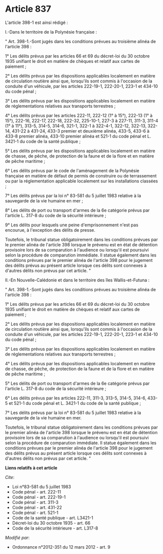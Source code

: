 # Article 837

L'article 398-1 est ainsi rédigé : 

I.-Dans le territoire de la Polynésie française : 

" Art. 398-1.-Sont jugés dans les conditions prévues au troisième alinéa de l'article 398 : 

1° Les délits prévus par les articles 66 et 69 du décret-loi du 30 octobre 1935 unifiant le droit en matière de chèques et
relatif aux cartes de paiement ; 

2° Les délits prévus par les dispositions applicables localement en matière de circulation routière ainsi que, lorsqu'ils
sont commis à l'occasion de la conduite d'un véhicule, par les articles 222-19-1, 222-20-1, 223-1 et 434-10 du code pénal ; 

3° Les délits prévus par les dispositions applicables localement en matière de réglementations relatives aux transports
terrestres ; 

4° Les délits prévus par les articles 222-11, 222-12 (1° à 15°), 222-13 (1° à 15°), 222-16, 222-17, 222-18, 222-32, 225-10-1,
227-3 à 227-11, 311-3, 311-4 (1° à 11°), 313-5, 314-5, 314-6, 321-1, 322-1 à 322-4-1, 322-12, 322-13, 322-14, 431-22 à
431-24, 433-3 premier et deuxième alinéa, 433-5, 433-6 à 433-8 premier alinéa, 433-10 premier alinéa et 521-1 du code pénal
et L. 3421-1 du code de la santé publique ; 

5° Les délits prévus par les dispositions applicables localement en matière de chasse, de pêche, de protection de la faune et
de la flore et en matière de pêche maritime ; 

6° Les délits prévus par le code de l'aménagement de la Polynésie française en matière de défaut de permis de construire ou
de terrassement ou par la réglementation applicable localement sur les installations classées ; 

7° Les délits prévus par la loi n° 83-581 du 5 juillet 1983 relative à la sauvegarde de la vie humaine en mer ; 

8° Les délits de port ou transport d'armes de la 6e catégorie prévus par l'article L. 317-8 du code de la sécurité
intérieure ;

9° Les délits pour lesquels une peine d'emprisonnement n'est pas encourue, à l'exception des délits de presse. 

Toutefois, le tribunal statue obligatoirement dans les conditions prévues par le premier alinéa de l'article 398 lorsque le
prévenu est en état de détention provisoire lors de sa comparution à l'audience ou lorsqu'il est poursuivi selon la procédure
de comparution immédiate. Il statue également dans les conditions prévues par le premier alinéa de l'article 398 pour le
jugement des délits prévus au présent article lorsque ces délits sont connexes à d'autres délits non prévus par cet article.
" 

II.-En Nouvelle-Calédonie et dans le territoire des îles Wallis-et-Futuna : 

" Art. 398-1.-Sont jugés dans les conditions prévues au troisième alinéa de l'article 398 : 

1° Les délits prévus par les articles 66 et 69 du décret-loi du 30 octobre 1935 unifiant le droit en matière de chèques et
relatif aux cartes de paiement ; 

2° Les délits prévus par les dispositions applicables localement en matière de circulation routière ainsi que, lorsqu'ils
sont commis à l'occasion de la conduite d'un véhicule, par les articles 222-19-1, 222-20-1, 223-1 et 434-10 du code pénal ; 

3° Les délits prévus par les dispositions applicables localement en matière de réglementations relatives aux transports
terrestres ; 

4° Les délits prévus par les dispositions applicables localement en matière de chasse, de pêche, de protection de la faune et
de la flore et en matière de pêche maritime ; 

5° Les délits de port ou transport d'armes de la 6e catégorie prévus par l'article L. 317-8 du code de la sécurité
intérieure ; 

6° Les délits prévus par les articles 222-11, 311-3, 313-5, 314-5, 314-6, 433-5 et 521-1 du code pénal et L. 3421-1 du code
de la santé publique ; 

7° Les délits prévus par la loi n° 83-581 du 5 juillet 1983 relative à la sauvegarde de la vie humaine en mer. 

Toutefois, le tribunal statue obligatoirement dans les conditions prévues par le premier alinéa de l'article 398 lorsque le
prévenu est en état de détention provisoire lors de sa comparution à l'audience ou lorsqu'il est poursuivi selon la procédure
de comparution immédiate. Il statue également dans les conditions prévues par le premier alinéa de l'article 398 pour le
jugement des délits prévus au présent article lorsque ces délits sont connexes à d'autres délits non prévus par cet article.
"

**Liens relatifs à cet article**

_Cite_:

  - Loi n°83-581 du 5 juillet 1983
  - Code pénal - art. 222-11
  - Code pénal - art. 222-19-1
  - Code pénal - art. 311-3
  - Code pénal - art. 431-22
  - Code pénal - art. 521-1
  - Code de la santé publique - art. L3421-1
  - Décret-loi du 30 octobre 1935 - art. 66
  - Code de la sécurité intérieure - art. L317-8

_Modifié par_:

  - Ordonnance n°2012-351 du 12 mars 2012 - art. 9
